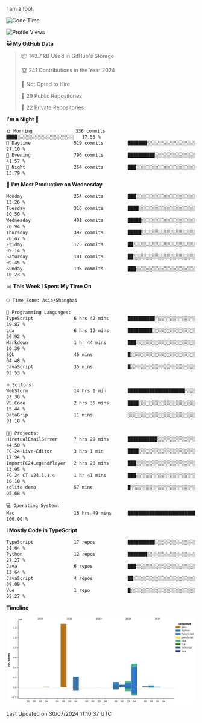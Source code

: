I am a fool.

<!--START_SECTION:waka-->
![Code Time](http://img.shields.io/badge/Code%20Time-1%2C592%20hrs%2030%20mins-blue)

![Profile Views](http://img.shields.io/badge/Profile%20Views-1-blue)

**🐱 My GitHub Data** 

> 📦 143.7 kB Used in GitHub's Storage 
 > 
> 🏆 241 Contributions in the Year 2024
 > 
> 🚫 Not Opted to Hire
 > 
> 📜 29 Public Repositories 
 > 
> 🔑 22 Private Repositories 
 > 
**I'm a Night 🦉** 

```text
🌞 Morning                336 commits         ████░░░░░░░░░░░░░░░░░░░░░   17.55 % 
🌆 Daytime                519 commits         ███████░░░░░░░░░░░░░░░░░░   27.10 % 
🌃 Evening                796 commits         ██████████░░░░░░░░░░░░░░░   41.57 % 
🌙 Night                  264 commits         ███░░░░░░░░░░░░░░░░░░░░░░   13.79 % 
```
📅 **I'm Most Productive on Wednesday** 

```text
Monday                   254 commits         ███░░░░░░░░░░░░░░░░░░░░░░   13.26 % 
Tuesday                  316 commits         ████░░░░░░░░░░░░░░░░░░░░░   16.50 % 
Wednesday                401 commits         █████░░░░░░░░░░░░░░░░░░░░   20.94 % 
Thursday                 392 commits         █████░░░░░░░░░░░░░░░░░░░░   20.47 % 
Friday                   175 commits         ██░░░░░░░░░░░░░░░░░░░░░░░   09.14 % 
Saturday                 181 commits         ██░░░░░░░░░░░░░░░░░░░░░░░   09.45 % 
Sunday                   196 commits         ███░░░░░░░░░░░░░░░░░░░░░░   10.23 % 
```


📊 **This Week I Spent My Time On** 

```text
🕑︎ Time Zone: Asia/Shanghai

💬 Programming Languages: 
TypeScript               6 hrs 42 mins       ██████████░░░░░░░░░░░░░░░   39.87 % 
Lua                      6 hrs 12 mins       █████████░░░░░░░░░░░░░░░░   36.92 % 
Markdown                 1 hr 44 mins        ███░░░░░░░░░░░░░░░░░░░░░░   10.39 % 
SQL                      45 mins             █░░░░░░░░░░░░░░░░░░░░░░░░   04.48 % 
JavaScript               35 mins             █░░░░░░░░░░░░░░░░░░░░░░░░   03.53 % 

🔥 Editors: 
WebStorm                 14 hrs 1 min        █████████████████████░░░░   83.38 % 
VS Code                  2 hrs 35 mins       ████░░░░░░░░░░░░░░░░░░░░░   15.44 % 
DataGrip                 11 mins             ░░░░░░░░░░░░░░░░░░░░░░░░░   01.18 % 

🐱‍💻 Projects: 
HiretualEmailServer      7 hrs 29 mins       ███████████░░░░░░░░░░░░░░   44.50 % 
FC-24-Live-Editor        3 hrs 1 min         ████░░░░░░░░░░░░░░░░░░░░░   17.94 % 
ImportFC24LegendPlayer   2 hrs 20 mins       ███░░░░░░░░░░░░░░░░░░░░░░   13.95 % 
FC 24 CT v24.1.1.4       1 hr 41 mins        ███░░░░░░░░░░░░░░░░░░░░░░   10.10 % 
sqlite-demo              57 mins             █░░░░░░░░░░░░░░░░░░░░░░░░   05.68 % 

💻 Operating System: 
Mac                      16 hrs 49 mins      █████████████████████████   100.00 % 
```

**I Mostly Code in TypeScript** 

```text
TypeScript               17 repos            ██████████░░░░░░░░░░░░░░░   38.64 % 
Python                   12 repos            ███████░░░░░░░░░░░░░░░░░░   27.27 % 
Java                     6 repos             ███░░░░░░░░░░░░░░░░░░░░░░   13.64 % 
JavaScript               4 repos             ██░░░░░░░░░░░░░░░░░░░░░░░   09.09 % 
Vue                      1 repo              █░░░░░░░░░░░░░░░░░░░░░░░░   02.27 % 
```



**Timeline**

![Lines of Code chart](https://raw.githubusercontent.com/VeejaLiu/VeejaLiu/master/assets/bar_graph.png)


 Last Updated on 30/07/2024 11:10:37 UTC
<!--END_SECTION:waka-->
